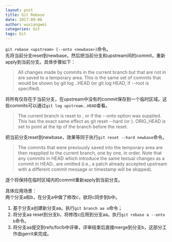 ```yaml
---
layout: post
title: Git Rebase
date: 2017-09-06
author: wuxiangwei
categories: Git
tags: Git
---
```


`git rebase <upstream> [--onto <newbase>]`命令。    
先将当前分支reset到newbase，然后把当前分支和upstream间的commit，重新apply到当前分支。具体步骤如下：    

> All changes made by commits in the current branch but that are not in <upstream> are saved to a temporary area. This is the same set of commits that would be shown by git log <upstream>..HEAD (or git log HEAD, if --root is specified).        

将所有仅存在于当前分支，在upstream中没有的commit保存到一个临时区域。这些commits可以通过`git log upstream..HEAD`查看。

> The current branch is reset to <upstream>, or <newbase> if the --onto option was supplied. This has the exact same effect as git reset --hard <upstream> (or <newbase>). ORIG_HEAD is set to point at the tip of the branch before the reset.       

把当前分支reset到newbase，效果等同于执行`git reset --hard newbase`命令。

> The commits that were previously saved into the temporary area are then reapplied to the current branch, one by one, in order. Note that any commits in HEAD which introduce the same textual changes as a commit in HEAD..<upstream> are omitted (i.e., a patch already accepted upstream with a different commit message or timestamp will be skipped).       

逐个将保持在临时区域内的commit重新apply到当前分支。

具体应用场景：       
两个分支a和b，在分支a中做了修改c，欲将c同步到b中。    

1. 基于分支a创建新分支aa。执行`git branch aa a`命令；
2. 将分支aa reset到分支b，将修改c应用到分支aa。执行`git rebase a --onto b`命令。
3. 将分支aa提交到refs/for/b中评审，评审结束后直接merge到分支b，这部分工作由gerrit来完成。
